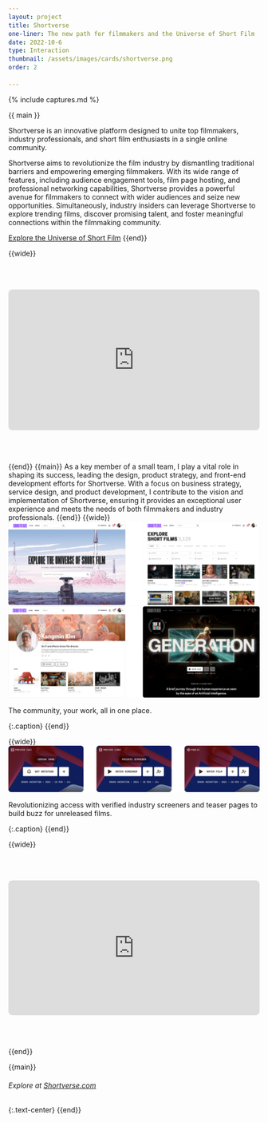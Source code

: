 ```yaml
---
layout: project
title: Shortverse
one-liner: The new path for filmmakers and the Universe of Short Film
date: 2022-10-6
type: Interaction
thumbnail: /assets/images/cards/shortverse.png
order: 2

---
```

{% include captures.md %}

{{ main }}

<!-- Short film has long been the training ground for the next generation of filmmakers. Most filmmakers like The Daniels (*Everything Everywhere All At Once*) and Jim Cummings (*Thunder Road*) find their unique voice while making short films. It’s where new ideas, new characters, and new techniques from the digital revolution to realtime simulations in Unreal Engine are explored and tested before making it to mainstream movies and shows.

Now, [Short of the Week](http://shortoftheweek.com), the premiere site for showcasing the world’s best online short films since 2007, is launching a new platform called [Shortverse](http://shortverse.com) to bring together the top filmmakers, industry professionals, and fans of short film in one place. Shortverse aims to tear down the traditional barriers that outsiders have faced when trying to break into the industry by providing a platform for the next generation of filmmakers to reach audiences and opportunities.

Shortverse offers filmmakers the tools they need to find audiences, host a film page, manage screenings, connect with professionals, and find collaborators. It offers industry professionals the best way to find trending films and connect with emerging filmmakers. -->

Shortverse is an innovative platform designed to unite top filmmakers, industry professionals, and short film enthusiasts in a single online community. 

Shortverse aims to revolutionize the film industry by dismantling traditional barriers and empowering emerging filmmakers. With its wide range of features, including audience engagement tools, film page hosting, and professional networking capabilities, Shortverse provides a powerful avenue for filmmakers to connect with wider audiences and seize new opportunities. Simultaneously, industry insiders can leverage Shortverse to explore trending films, discover promising talent, and foster meaningful connections within the filmmaking community.

[Explore the Universe of Short Film](https://shortverse.com)
{{end}}

{{wide}}

<div style="position:relative;padding-top:56%;margin-bottom: 4rem;margin-top: 4rem;">
  <iframe src="https://player.vimeo.com/video/757066576?color=f2f2f2&title=0&byline=0&portrait=0" frameborder="0" allow="autoplay; allowfullscreen"
    style="position:absolute;top:0;left:0;width:100%;height:100%;border-radius:8px;"></iframe>
</div>

{{end}}
{{main}}
As a key member of a small team, I play a vital role in shaping its success, leading the design, product strategy, and front-end development efforts for Shortverse. With a focus on business strategy, service design, and product development, I contribute to the vision and implementation of Shortverse, ensuring it provides an exceptional user experience and meets the needs of both filmmakers and industry professionals.
{{end}}
{{wide}}
![Home and Explore Pages](/assets/images/projects/shortverse/home-and-explore.png)
![Profile and Film Pages](/assets/images/projects/shortverse/profile-and-film.png)
<p>The community, your work, all in one place.</p>{:.caption}
{{end}}

{{wide}}
![Publicity States for Film Pages](/assets/images/projects/shortverse/publicity-states.png)
<p>Revolutionizing access with verified industry screeners and teaser pages to build buzz for unreleased films.</p>{:.caption}
{{end}}

{{wide}}
<div style="position:relative;padding-top:53.5%;margin-bottom: 4rem;margin-top: 4rem;">
  <iframe src="https://player.vimeo.com/video/826994298?color=f2f2f2&title=0&byline=0&portrait=0&muted=1&autoplay=1&loop=1&autopause=1" frameborder="0" allow="autoplay; allowfullscreen"
    style="position:absolute;top:0;left:0;width:100%;height:100%;border-radius:8px;"></iframe>
</div>
{{end}}

{{main}}
###### Explore at [Shortverse.com](https://shortverse.com)
{:.text-center}
{{end}}